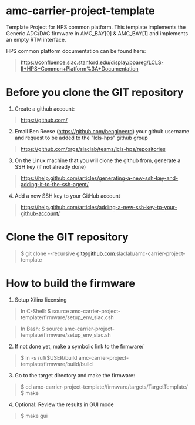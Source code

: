 # amc-carrier-project-template
Template Project for HPS common platform.  This template implements the Generic ADC/DAC firmware in AMC_BAY[0] & AMC_BAY[1] and implements an empty RTM interface.

HPS common platform documentation can be found here:

> https://confluence.slac.stanford.edu/display/ppareg/LCLS-II+HPS+Common+Platform%3A+Documentation

# Before you clone the GIT repository

1) Create a github account:
> https://github.com/

2) Email Ben Reese (https://github.com/bengineerd) your github username and request to be added to the "lcls-hps" github group
> https://github.com/orgs/slaclab/teams/lcls-hps/repositories

3) On the Linux machine that you will clone the github from, generate a SSH key (if not already done)
> https://help.github.com/articles/generating-a-new-ssh-key-and-adding-it-to-the-ssh-agent/

4) Add a new SSH key to your GitHub account
> https://help.github.com/articles/adding-a-new-ssh-key-to-your-github-account/

# Clone the GIT repository
> $ git clone --recursive git@github.com:slaclab/amc-carrier-project-template

# How to build the firmware

1) Setup Xilinx licensing
> In C-Shell: $ source amc-carrier-project-template/firmware/setup_env_slac.csh

> In Bash:    $ source amc-carrier-project-template/firmware/setup_env_slac.sh

2) If not done yet, make a symbolic link to the firmware/
> $ ln -s /u1/$USER/build amc-carrier-project-template/firmware/build/build

3) Go to the target directory and make the firmware:
> $ cd amc-carrier-project-template/firmware/targets/TargetTemplate/
> $ make

4) Optional: Review the results in GUI mode
> $ make gui
